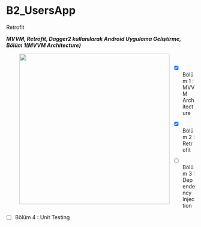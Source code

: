# B2_UsersApp
Retrofit


**_MVVM, Retrofit, Dagger2 kullanılarak Android Uygulama Geliştirme, Bölüm 1(MVVM Architecture)_**


<img align="left" hspace="35"  height="400" src="https://user-images.githubusercontent.com/13876601/77908295-e8388a80-7293-11ea-89af-db637a085f1c.PNG"> 

<br>

- [x]  Bölüm 1 : MVVM Architecture
- [x]  Bölüm 2 : Retrofit
- [ ]  Bölüm 3 : Dependency Injection
- [ ]  Bölüm 4 : Unit Testing

